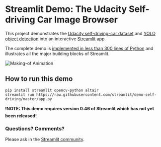 # Streamlit Demo: The Udacity Self-driving Car Image Browser

This project demonstrates the [Udacity self-driving-car dataset](https://github.com/udacity/self-driving-car) and [YOLO object detection](https://pjreddie.com/darknet/yolo) into an interactive [Streamlit](https://streamlit.io) app.

The complete demo is [implemented in less than 300 lines of Python]() and illustrates all the major building blocks of Streamlit.

![Making-of Animation](https://raw.githubusercontent.com/streamlit/demo-self-driving/master/udacity_demo_making_of.gif "Making-of Animation")

## How to run this demo
```
pip install streamlit opencv-python altair
streamlit run https://raw.githubusercontent.com/streamlit/demo-self-driving/master/app.py
```

❗️**NOTE: This demo requires version 0.46 of Streamlit which has not yet been released!**

### Questions? Comments?

Please ask in the [Streamlit community](https://discuss.streamlit.io).


